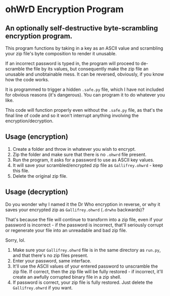# ohWrD Encryption Program

## An optionally self-destructive byte-scrambling encryption program.

This program functions by taking in a key as an ASCII value and scrambling your zip file's byte composition to render it unusable.

If an incorrect password is typed in, the program will proceed to de-scramble the file by its values, but consequently make the zip file an unusable and unobtainable mess. It can be reversed, obviously, if you know how the code works.

It is programmed to trigger a hidden `.safe.py` file, which I have not included for obvious reasons (it's dangerous). You can program it to do whatever you like.

This code will function properly even without the `.safe.py` file, as that's the final line of code and so it won't interrupt anything involving the encryption/decryption.

## Usage (encryption)

1. Create a folder and throw in whatever you wish to encrypt.  
2. Zip the folder and make sure that there is no `.ohwrd` file present.  
3. Run the program, it asks for a password to use as ASCII key values.  
4. It will save your scrambled/encrypted zip file as `Gallifrey.ohwrd` - keep this file.  
5. Delete the original zip file.  

## Usage (decryption)

Do you wonder why I named it the Dr Who encryption in reverse, or why it saves your encrypted zip as `Gallifrey.ohwrd` (`.drwho` backwards)?

That's because the file will continue to transform into a zip file, even if your password is incorrect - if the password is incorrect, that'll seriously corrupt or regenerate your file into an unreadable and bad zip file.

Sorry, lol.

1. Make sure your `Gallifrey.ohwrd` file is in the same directory as `run.py`, and that there's no zip files present.  
2. Enter your password, same interface.  
3. It'll use the ASCII values of your entered password to unscramble the zip file. If correct, then the zip file will be fully restored - if incorrect, it'll create an awfully corrupted binary file in a zip shell.  
4. If password is correct, your zip file is fully restored. Just delete the `Gallifrey.ohwrd` if you want.  
